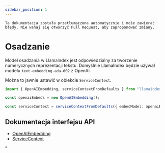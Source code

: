 ```yaml
---
sidebar_position: 1
---
```


`Ta dokumentacja została przetłumaczona automatycznie i może zawierać błędy. Nie wahaj się otworzyć Pull Request, aby zaproponować zmiany.`

# Osadzanie

Model osadzania w LlamaIndex jest odpowiedzialny za tworzenie numerycznych reprezentacji tekstu. Domyślnie LlamaIndex będzie używał modelu `text-embedding-ada-002` z OpenAI.

Można to jawnie ustawić w obiekcie `ServiceContext`.

```typescript
import { OpenAIEmbedding, serviceContextFromDefaults } from "llamaindex";

const openaiEmbeds = new OpenAIEmbedding();

const serviceContext = serviceContextFromDefaults({ embedModel: openaiEmbeds });
```

## Dokumentacja interfejsu API

- [OpenAIEmbedding](../../api/classes/OpenAIEmbedding.md)
- [ServiceContext](../../api/interfaces/ServiceContext.md)

"
